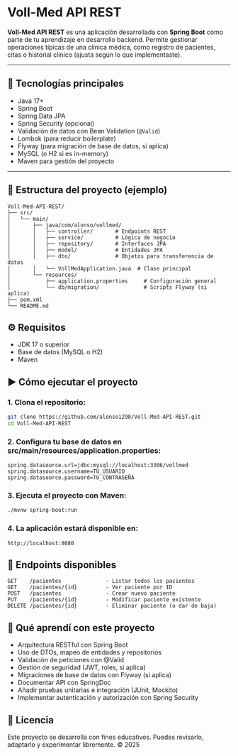 # Voll-Med API REST

**Voll-Med API REST** es una aplicación desarrollada con **Spring Boot** como parte de tu aprendizaje en desarrollo backend. Permite gestionar operaciones típicas de una clínica médica, como registro de pacientes, citas o historial clínico (ajusta según lo que implementaste).

---

## 🚀 Tecnologías principales

- Java 17+
- Spring Boot
- Spring Data JPA
- Spring Security (opcional)
- Validación de datos con Bean Validation (`@Valid`)
- Lombok (para reducir boilerplate)
- Flyway (para migración de base de datos, si aplica)
- MySQL (o H2 si es in-memory)
- Maven para gestión del proyecto

---

## 📂 Estructura del proyecto (ejemplo)
```text
Voll-Med-API-REST/
├── src/
│   └── main/
│       ├── java/com/alonso/vollmed/
│       │   ├── controller/       # Endpoints REST
│       │   ├── service/          # Lógica de negocio
│       │   ├── repository/       # Interfaces JPA
│       │   ├── model/            # Entidades JPA
│       │   ├── dto/              # Objetos para transferencia de datos
│       │   └── VollMedApplication.java  # Clase principal
│       └── resources/
│           ├── application.properties     # Configuración general
│           └── db/migration/              # Scripts Flyway (si aplica)
├── pom.xml
└── README.md
```
## ⚙️ Requisitos
- JDK 17 o superior
- Base de datos (MySQL o H2)
- Maven

## ▶️ Cómo ejecutar el proyecto
### 1. Clona el repositorio:
```bash
git clone https://github.com/alonso1298/Voll-Med-API-REST.git
cd Voll-Med-API-REST
```
### 2. Configura tu base de datos en src/main/resources/application.properties:

```properties
spring.datasource.url=jdbc:mysql://localhost:3306/vollmed
spring.datasource.username=TU_USUARIO
spring.datasource.password=TU_CONTRASEÑA
```
### 3. Ejecuta el proyecto con Maven:
```bash
./mvnw spring-boot:run
```
### 4. La aplicación estará disponible en:
```
http://localhost:8080
```

## 📡 Endpoints disponibles 
```http
GET    /pacientes              - Listar todos los pacientes
GET    /pacientes/{id}         - Ver paciente por ID
POST   /pacientes              - Crear nuevo paciente
PUT    /pacientes/{id}         - Modificar paciente existente
DELETE /pacientes/{id}         - Eliminar paciente (o dar de baja)
```
## 📘 Qué aprendí con este proyecto

- Arquitectura RESTful con Spring Boot
- Uso de DTOs, mapeo de entidades y repositorios
- Validación de peticiones con @Valid
- Gestión de seguridad (JWT, roles, si aplica)
- Migraciones de base de datos con Flyway (si aplica)
- Documentar API con SpringDoc
- Añadir pruebas unitarias e integración (JUnit, Mockito)
- Implementar autenticación y autorización con Spring Security

## 📄 Licencia
Este proyecto se desarrolla con fines educativos.
Puedes revisarlo, adaptarlo y experimentar libremente. © 2025



